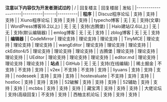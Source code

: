 **注意以下内容仅为开发者测试过的**
| /                  | 回复楼主     | 回复楼层 | 发帖       |
|--------------------|----------|------|----------|
| **程序**                 |
| Discuz程序论坛     | 支持       | 支持   | 支持       |
| Xiuno程序论坛          | 支持       | 支持   | 支持       |
| typecho博客          | 无        | 无    | 支持(文章)   |
| WordPress博客(6.2以上) | 无        | 无    | 支持(古腾堡)  |
| Halo建站(2.6以上) | 无        | 无    | 支持(默认编辑器)  |
| emlog博客 | 无        | 无    | 支持  |
| zblog博客 | 无        | 无    | 支持  |
| **编辑器**                |
| CodeMirror         | 理论支持     | 理论支持 | 理论支持     |
| TinyMCE            | 理论支持     | 理论支持 | 理论支持     |
| wangEditor         | 理论支持     | 理论支持 | 理论支持     |
| ckEditor4/5        | 理论支持     | 理论支持 | 理论支持     |
| 古腾堡                | 理论支持     | 理论支持 | 理论支持     |
| UEditor                | 理论支持     | 理论支持 | 理论支持     |
| editor.md                | 理论支持     | 理论支持 | 理论支持     |
| **站点**                 |
| GitHub             | 无        | 无    | 支持(在线编辑) |
| 稀土掘金             | 不支持         | 不支持     | 支持 |
| v2ex               | 不支持      | 不支持  | 支持       |
| liyuans            | 支持       | 支持   | 支持       |
| nodeseek           | 支持       | 支持   | 支持       |
| hostevaluate       | 不支持      | 支持   | 支持       |
| hostloc            | 支持       | 支持   | 支持       |
| 52破解               | 支持       | 支持   | 支持       |
| 52辅助               | 支持       | 支持   | 支持       |
| mcbbs              | 支持       | 支持   | 支持       |
| 藏宝湾                | 支持       | 支持   | 支持       |
| 大佬论坛               | 支持(高级回复) | 不支持  | 支持       |
| 西柚主机论坛                | 支持       | 支持   | 支持       |